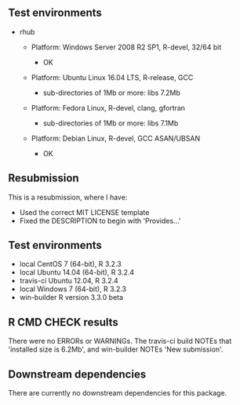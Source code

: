 ## Test environments 
* rhub
    * Platform:   Windows Server 2008 R2 SP1, R-devel, 32/64 bit
        * OK
        
    * Platform:   Ubuntu Linux 16.04 LTS, R-release, GCC
        * sub-directories of 1Mb or more: libs   7.2Mb
        
    * Platform:   Fedora Linux, R-devel, clang, gfortran
        * sub-directories of 1Mb or more: libs   7.1Mb
        
    * Platform:   Debian Linux, R-devel, GCC ASAN/UBSAN
        * OK

## Resubmission 
This is a resubmission, where I have: 
* Used the correct MIT LICENSE template 
* Fixed the DESCRIPTION to begin with 'Provides...'


## Test environments
* local CentOS 7 (64-bit), R 3.2.3
* local Ubuntu 14.04 (64-bit), R 3.2.4
* travis-ci Ubuntu 12.04, R 3.2.4
* local Windows 7 (64-bit), R 3.2.3
* win-builder R version 3.3.0 beta

## R CMD CHECK results
There were no ERRORs or WARNINGs. The travis-ci 
build NOTEs that 'installed size is  6.2Mb', 
and win-builder NOTEs 'New submission'.

## Downstream dependencies
There are currently no downstream dependencies for this package.
